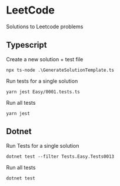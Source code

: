 # LeetCode
Solutions to Leetcode problems

## Typescript

Create a new solution + test file
```
npx ts-node .\GenerateSolutionTemplate.ts
```

Run tests for a single solution
```
yarn jest Easy/0001.tests.ts
```

Run all tests
```
yarn jest
```

## Dotnet
Run Tests for a single solution
```
dotnet test --filter Tests.Easy.Tests0013
```

Run all tests
```
dotnet test
```